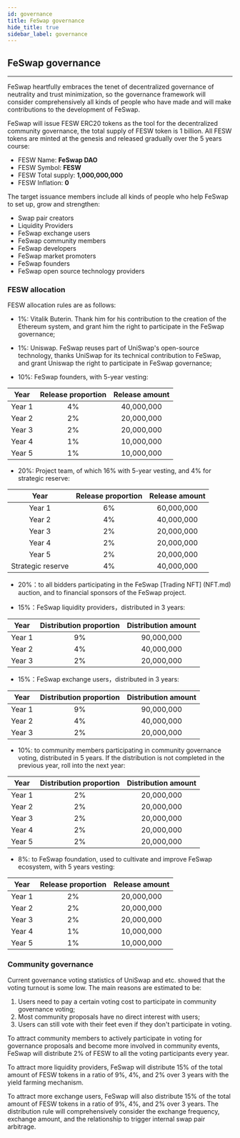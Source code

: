```yaml
---
id: governance
title: FeSwap governance
hide_title: true
sidebar_label: governance
---
```


## <span className="title"> FeSwap governance </span>
_______________________

FeSwap heartfully embraces the tenet of decentralized governance of neutrality and trust minimization, so the governance framework will consider comprehensively all kinds of people who have made and will make contributions to the development of FeSwap.

FeSwap will issue FESW ERC20 tokens as the tool for the decentralized community governance, the total supply of FESW token is 1 billion. All FESW tokens are minted at the genesis and released gradually over the 5 years course:

+ <span className="text_span">FESW Name:</span>           <b className="title">FeSwap DAO</b>
+ <span className="text_span">FESW Symbol:</span>         <b className="title">FESW</b>
+ <span className="text_span">FESW Total supply:</span>   <b className="title">1,000,000,000</b>
+ <span className="text_span">FESW Inflation:</span>      <b className="title">0</b>

The target issuance members include all kinds of people who help FeSwap to set up, grow and strengthen:
+ Swap pair creators 
+ Liquidity Providers
+ FeSwap exchange users
+ FeSwap community members
+ FeSwap developers
+ FeSwap market promoters
+ FeSwap founders
+ FeSwap open source technology providers

### <span className="title"> FESW allocation </span>

FESW allocation rules are as follows: 

+ 1%: Vitalik Buterin. Thank him for his contribution to the creation of the Ethereum system, and grant him the right to participate in the FeSwap governance;

+ 1%: Uniswap. FeSwap reuses part of UniSwap's open-source technology, thanks UniSwap for its technical contribution to FeSwap, and grant Uniswap the right to participate in FeSwap governance; 

+ 10%: FeSwap founders, with 5-year vesting:

<div className="table">

| Year    | Release proportion   | Release amount    |
|:-------:|:---------:|:-------------:|
| Year 1   |  4%      | 40,000,000    |
| Year 2  |  2%      | 20,000,000    |
| Year 3  |  2%      | 20,000,000    |
| Year 4  |  1%      | 10,000,000    |
| Year 5  |  1%      | 10,000,000    |

</div>

+ 20%: Project team, of which 16% with 5-year vesting, and 4% for strategic reserve: 

<div className="table">

| Year              | Release proportion   | Release amount    |
|:-----------------:|:--------------------:|:-----------------:|
| Year 1            |  6%                  | 60,000,000    |
| Year 2            |  4%                  | 40,000,000    |
| Year 3            |  2%                  | 20,000,000    |
| Year 4            |  2%                  | 20,000,000    |
| Year 5            |  2%                  | 20,000,000    |
| Strategic reserve |  4%                  | 40,000,000    |

</div>

+ 20%：to all bidders participating in the FeSwap [Trading NFT] (NFT.md) auction, and to financial sponsors of the FeSwap project.

+ 15%：FeSwap liquidity providers，distributed in 3 years:

<div className="table">

| Year    | Distribution proportion   | Distribution amount    |
|:-------:|:---------:|:-------------:|
| Year 1   |  9%      | 90,000,000    |
| Year 2  |  4%      | 40,000,000    |
| Year 3  |  2%      | 20,000,000    |

</div>

+ 15%：FeSwap exchange users，distributed in 3 years:

<div className="table">

| Year    | Distribution proportion   | Distribution amount    |
|:-------:|:---------:|:-------------:|
| Year 1   |  9%      | 90,000,000    |
| Year 2  |  4%      | 40,000,000    |
| Year 3  |  2%      | 20,000,000    |

</div>

+ 10%: to community members participating in community governance voting, distributed in 5 years. If the distribution is not completed in the previous year, roll into the next year:

<div className="table">

| Year    | Distribution proportion   | Distribution amount    |
|:-------:|:-------------------------:|:----------------------:|
| Year 1   |  2%                      | 20,000,000             |
| Year 2   |  2%                      | 20,000,000             |
| Year 3   |  2%                      | 20,000,000             |
| Year 4   |  2%                      | 20,000,000             |
| Year 5   |  2%                      | 20,000,000             |

</div>

+ 8%: to FeSwap foundation, used to cultivate and improve FeSwap ecosystem, with 5 years vesting: 

<div className="table">

| Year     | Release proportion        | Release amount         |
|:--------:|:-------------------------:|:----------------------:|
| Year 1   |  2%                       | 20,000,000             |
| Year 2   |  2%                       | 20,000,000             |
| Year 3   |  2%                       | 20,000,000             |
| Year 4   |  1%                       | 10,000,000             |
| Year 5   |  1%                       | 10,000,000             |

</div>

### <span className="title"> Community governance </span>

Current governance voting statistics of UniSwap and etc. showed that the voting turnout is some low. The main reasons are estimated to be:

1. Users need to pay a certain voting cost to participate in community governance voting;
2. Most community proposals have no direct interest with users;
3. Users can still vote with their feet even if they don't participate in voting.

To attract community members to actively participate in voting for governance proposals and become more involved in community events, FeSwap will distribute 2% of FESW to all the voting participants every year. 

To attract more liquidity providers, FeSwap will distribute 15% of the total amount of FESW tokens in a ratio of 9%, 4%, and 2% over 3 years with the yield farming mechanism.

To attract more exchange users, FeSwap will also distribute 15% of the total amount of FESW tokens in a ratio of 9%, 4%, and 2% over 3 years. The distribution rule will comprehensively consider the exchange frequency, exchange amount, and the relationship to trigger internal swap pair arbitrage.